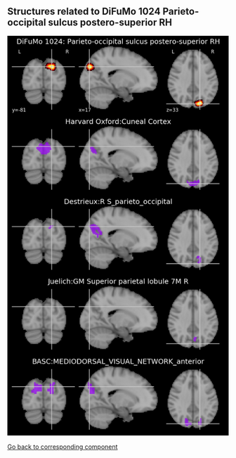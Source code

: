 


## Structures related to DiFuMo 1024 Parieto-occipital sulcus postero-superior RH

![904](904.jpg "Structures related to DiFuMo 1024 Parieto-occipital sulcus postero-superior RH")

[Go back to corresponding component](https://parietal-inria.github.io/DiFuMo/1024/html/904.html)